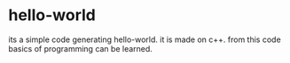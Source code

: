 # hello-world
its a simple code generating hello-world.
it is made on c++.
from this code basics of programming can be learned.
